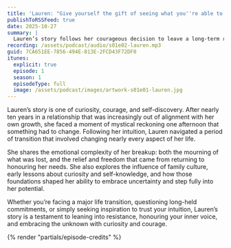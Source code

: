 ```yaml
---
title: 'Lauren: "Give yourself the gift of seeing what you''re able to create"'
publishToRSSFeed: true
date: 2025-10-27
summary: |
  Lauren’s story follows her courageous decision to leave a long-term relationship, trust her intuition, and transform nearly every part of her life in pursuit of authenticity, freedom, and self-discovery.
recording: /assets/podcast/audio/s01e02-lauren.mp3
guid: 7CA651EE-7856-494E-813E-2FCD43F72DF0
itunes:
  explicit: true
  episode: 1
  season: 1
  episodeType: full
  image: /assets/podcast/images/artwork-s01e01-lauren.jpg
---
```


Lauren’s story is one of curiosity, courage, and self-discovery. After nearly ten years in a relationship that was increasingly out of alignment with her own growth, she faced a moment of mystical reckoning one afternoon that something had to change. Following her intuition, Lauren navigated a period of transition that involved changing nearly every aspect of her life.

She shares the emotional complexity of her breakup: both the mourning of what was lost, and the relief and freedom that came from returning to honouring her needs. She also explores the influence of family culture, early lessons about curiosity and self-knowledge, and how those foundations shaped her ability to embrace uncertainty and step fully into her potential.

Whether you’re facing a major life transition, questioning long-held commitments, or simply seeking inspiration to trust your intuition, Lauren’s story is a testament to leaning into resistance, honouring your inner voice, and embracing the unknown with curiosity and courage.

{% render "partials/episode-credits" %}
